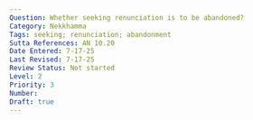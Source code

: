 ```yaml
---
Question: Whether seeking renunciation is to be abandoned?
Category: Nekkhamma
Tags: seeking; renunciation; abandonment
Sutta References: AN 10.20
Date Entered: 7-17-25
Last Revised: 7-17-25
Review Status: Not started
Level: 2
Priority: 3
Number: 
Draft: true
---
```

